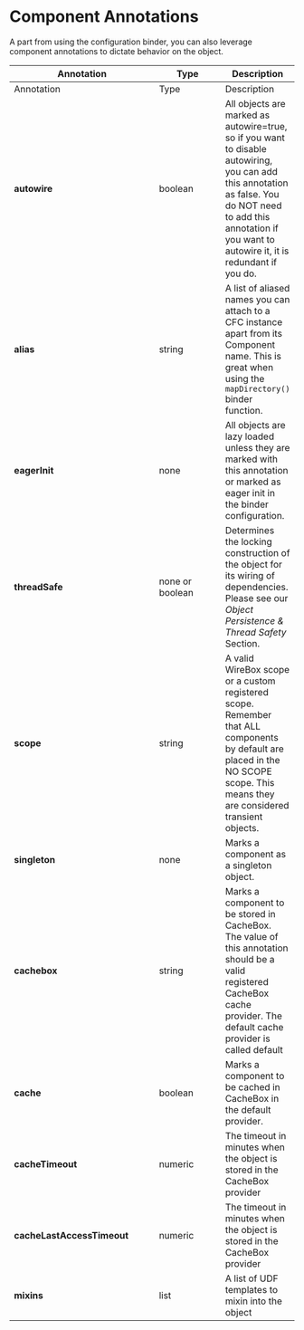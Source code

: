 # Component Annotations

A part from using the configuration binder, you can also leverage component annotations to dictate behavior on the object.

<table data-header-hidden><thead><tr><th width="287.4">Annotation</th><th width="150">Type</th><th>Description</th></tr></thead><tbody><tr><td>Annotation</td><td>Type</td><td>Description</td></tr><tr><td><strong>autowire</strong></td><td>boolean</td><td>All objects are marked as autowire=true, so if you want to disable autowiring, you can add this annotation as false. You do NOT need to add this annotation if you want to autowire it, it is redundant if you do.</td></tr><tr><td><strong>alias</strong></td><td>string</td><td>A list of aliased names you can attach to a CFC instance apart from its Component name. This is great when using the <code>mapDirectory()</code> binder function.</td></tr><tr><td><strong>eagerInit</strong></td><td>none</td><td>All objects are lazy loaded unless they are marked with this annotation or marked as eager init in the binder configuration.</td></tr><tr><td><strong>threadSafe</strong></td><td>none or boolean</td><td>Determines the locking construction of the object for its wiring of dependencies. Please see our <em>Object Persistence &#x26; Thread Safety</em> Section.</td></tr><tr><td><strong>scope</strong></td><td>string</td><td>A valid WireBox scope or a custom registered scope. Remember that ALL components by default are placed in the NO SCOPE scope. This means they are considered transient objects.</td></tr><tr><td><strong>singleton</strong></td><td>none</td><td>Marks a component as a singleton object.</td></tr><tr><td><strong>cachebox</strong></td><td>string</td><td>Marks a component to be stored in CacheBox. The value of this annotation should be a valid registered CacheBox cache provider. The default cache provider is called default</td></tr><tr><td><strong>cache</strong></td><td>boolean</td><td>Marks a component to be cached in CacheBox in the default provider.</td></tr><tr><td><strong>cacheTimeout</strong></td><td>numeric</td><td>The timeout in minutes when the object is stored in the CacheBox provider</td></tr><tr><td><strong>cacheLastAccessTimeout</strong></td><td>numeric</td><td>The timeout in minutes when the object is stored in the CacheBox provider</td></tr><tr><td><strong>mixins</strong></td><td>list</td><td>A list of UDF templates to mixin into the object</td></tr></tbody></table>
